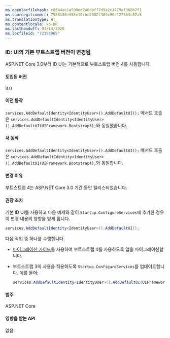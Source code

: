 ```yaml
---
ms.openlocfilehash: c8f44ae1a500ed240dbff7d9a2c1479af368b7f1
ms.sourcegitcommit: 7588136e355e10cbc2582f389c90c127363c02a5
ms.translationtype: HT
ms.contentlocale: ko-KR
ms.lasthandoff: 03/14/2020
ms.locfileid: "72393965"
---
```

### <a name="identity-default-bootstrap-version-of-ui-changed"></a>ID: UI의 기본 부트스트랩 버전이 변경됨

ASP.NET Core 3.0부터 ID UI는 기본적으로 부트스트랩 버전 4를 사용합니다.

#### <a name="version-introduced"></a>도입된 버전

3.0

#### <a name="old-behavior"></a>이전 동작

`services.AddDefaultIdentity<IdentityUser>().AddDefaultUI();` 메서드 호출은 `services.AddDefaultIdentity<IdentityUser>().AddDefaultUI(UIFramework.Bootstrap3);`와 동일했습니다.

#### <a name="new-behavior"></a>새 동작

`services.AddDefaultIdentity<IdentityUser>().AddDefaultUI();` 메서드 호출은 `services.AddDefaultIdentity<IdentityUser>().AddDefaultUI(UIFramework.Bootstrap4);`와 동일합니다.

#### <a name="reason-for-change"></a>변경 이유

부트스트랩 4는 ASP.NET Core 3.0 기간 동안 릴리스되었습니다.

#### <a name="recommended-action"></a>권장 조치

기본 ID UI를 사용하고 다음 예제와 같이 `Startup.ConfigureServices`에 추가한 경우 이 변경 내용의 영향을 받게 됩니다.

```csharp
services.AddDefaultIdentity<IdentityUser>().AddDefaultUI();
```

다음 작업 중 하나를 수행합니다.

- [마이그레이션 가이드](https://getbootstrap.com/docs/4.0/migration)를 사용하여 부트스트랩 4를 사용하도록 앱을 마이그레이션합니다.
- 부트스트랩 3의 사용을 적용하도록 `Startup.ConfigureServices`를 업데이트합니다. 예를 들어:

    ```csharp
    services.AddDefaultIdentity<IdentityUser>().AddDefaultUI(UIFramework.Bootstrap3);
    ```

#### <a name="category"></a>범주

ASP.NET Core

#### <a name="affected-apis"></a>영향을 받는 API

없음

<!-- 

#### Affected APIs

Not detectable via API analysis

-->
